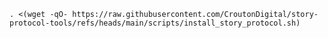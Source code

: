 ```. <(wget -qO- https://raw.githubusercontent.com/CroutonDigital/story-protocol-tools/refs/heads/main/scripts/install_story_protocol.sh)```
